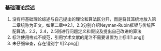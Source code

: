 ### 基础理论综述
1. 没有将基础理论综述与自己提出的理论和算法区分开，而是将其笼统地放入第二章统称为正文，如第二章中2.1，2.3分别介绍Neyman-Rubin框架与传统匹配算法，2.2，2.4，2.5则进行问题定义和假设及提出自己改进的算法
2. 标注使用格式不规范，引用学术文献的尾注不需要设置为上标![[1.png]]
3. 未仔细审查，存在错别字
![[2.png]]
 